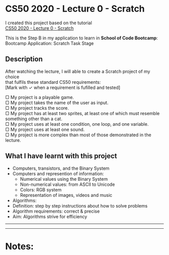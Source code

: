 # CS50 2020 - Lecture 0 - Scratch

I created this project based on the tutorial       
[CS50 2020 - Lecture 0 - Scratch](https://www.youtube.com/watch?v=YoXxevp1WRQ&ab_channel=CS50)

This is the Step B in my application to learn in **School of Code Bootcamp**:         
Bootcamp Application: Scratch Task Stage

## Description

After watching the lecture, I will able to create a Scratch project of my choice         
that fulfils these standard CS50 requirements:         
[Mark with ✓ when a requirement is fufilled and tested]

▢ My project is a playable game.       
▢ My project takes the name of the user as input.      
▢ My project tracks the score.      
▢ My project has at least two sprites, at least one of which must resemble something other than a cat.      
▢ My project uses at least one condition, one loop, and one variable.      
▢ My project uses at least one sound.      
▢ My project is more complex than most of those demonstrated in the lecture.      

## What I have learnt with this project
* Computers, transistors, and the Binary System
* Computers and represention of information:
  * Numerical values using the Binary System
  * Non-numerical values: from ASCII to Unicode
  * Colors: RGB system
  * Representation of images, videos and music
* Algorithms:
 * Definition: step by step instructions about how to solve problems 
 * Algorithm requirements: correct & precise
 * Aim: Algorithms strive for efficiency

---
---

# Notes:
